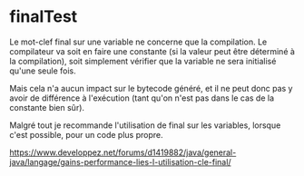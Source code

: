 # finalTest

Le mot-clef final sur une variable ne concerne que la compilation.
Le compilateur va soit en faire une constante (si la valeur peut être déterminé à la compilation), soit simplement vérifier que la variable ne sera initialisé qu'une seule fois.

Mais cela n'a aucun impact sur le bytecode généré, et il ne peut donc pas y avoir de différence à l'exécution (tant qu'on n'est pas dans le cas de la constante bien sûr).


Malgré tout je recommande l'utilisation de final sur les variables, lorsque c'est possible, pour un code plus propre.

https://www.developpez.net/forums/d1419882/java/general-java/langage/gains-performance-lies-l-utilisation-cle-final/
